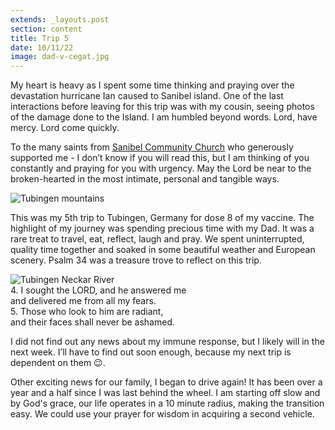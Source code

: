 ```yaml
---
extends: _layouts.post
section: content
title: Trip 5
date: 10/11/22
image: dad-v-cegat.jpg
---
```


My heart is heavy as I spent some time thinking and praying over the devastation hurricane Ian caused to Sanibel island. One of the last interactions before leaving for this trip was with my cousin, seeing photos of the damage done to the Island. I am humbled beyond words. Lord, have mercy. Lord come quickly.

To the many saints from <a href="https://sanibelchurch.com" class="text-yellow-500">Sanibel Community Church</a> who generously supported me - I don’t know if you will read this, but I am thinking of you constantly and praying for you with urgency. May the Lord be near to the broken-hearted in the most intimate, personal and tangible ways.

<img alt="Tubingen mountains" src="/assets/images/tubes-mountains.jpg" />

This was my 5th trip to Tubingen, Germany for dose 8 of my vaccine. The highlight of my journey was spending precious time with my Dad. It was a rare treat to travel, eat, reflect, laugh and pray. We spent uninterrupted, quality time together and soaked in some beautiful weather and European scenery. Psalm 34 was a treasure trove to reflect on this trip.

<img alt="Tubingen Neckar River" src="/assets/images/dad-cone-cup.jpg" />

<x-blockquote class="font-mono" cite="https://www.esv.org/Psalm+34:4-5" caption="Psalm 34:4-5">
    <div><span class="text-sm font-semibold">4.</span> I sought the LORD, and he answered me</div>
    <div class="ml-6">and delivered me from all my fears.</div>
    <div class="mt-4"><span class="text-sm font-semibold">5.</span> Those who look to him are radiant,</div>
    <div class="ml-6">and their faces shall never be ashamed.</div>
</x-blockquote>

I did not find out any news about my immune response, but I likely will in the next week. I’ll have to find out soon enough, because my next trip is dependent on them 😉.

Other exciting news for our family, I began to drive again! It has been over a year and a half since I was last behind the wheel. I am starting off slow and by God's grace, our life operates in a 10 minute radius, making the transition easy. We could use your prayer for wisdom in acquiring a second vehicle.
